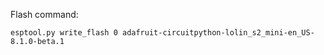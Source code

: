 Flash command:

```
esptool.py write_flash 0 adafruit-circuitpython-lolin_s2_mini-en_US-8.1.0-beta.1
```
